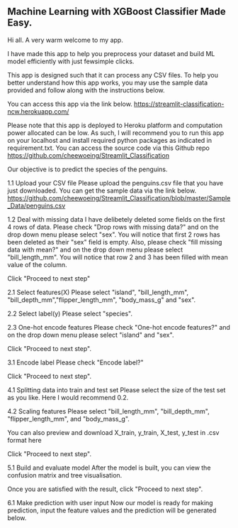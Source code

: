 ## Machine Learning with XGBoost Classifier Made Easy.

Hi all. A very warm welcome to my app. 

I have made this app to help you preprocess your dataset and build ML model efficiently with just fewsimple clicks. 

This app is designed such that it can process any CSV files. To help you better understand how this app works, you may
use the sample data provided and follow along with the instructions below.

You can access this app via the link below.
https://streamlit-classification-ncw.herokuapp.com/

Please note that this app is deployed to Heroku platform and computation power allocated can be low.  As such, I will
recommend you to run this app on your localhost and install required python packages as indicated in requirement.txt.
You can access the source code via this Github repo
https://github.com/cheewoeing/Streamlit_Classification


Our objective is to predict the species of the penguins.

1.1 Upload your CSV file
Please upload the penguins.csv file that you have just downloaded.
You can get the sample data via the link below.
https://github.com/cheewoeing/Streamlit_Classification/blob/master/Sample_Data/penguins.csv

1.2 Deal with missing data
I have delibetely deleted some fields on the first 4 rows of data. Please check "Drop rows with missing data?" and on the
drop down menu please select "sex". You will notice that first 2 rows has been deleted as their "sex" field is empty.
Also, please check "fill missing data with mean?" and on the drop down menu please select "bill_length_mm". You will
notice that row 2 and 3 has been filled with mean value of the column.

Click "Proceed to next step"

2.1 Select features(X)
Please select "island", "bill_length_mm", "bill_depth_mm","flipper_length_mm", "body_mass_g" and "sex".

2.2 Select label(y)
Please select "species".

2.3 One-hot encode features
Please check "One-hot encode features?" and on the drop down menu please select "island" and "sex".

Click "Proceed to next step".

3.1 Encode label
Please check "Encode label?"

Click "Proceed to next step".

4.1 Splitting data into train and test set
Please select the size of the test set as you like. Here I would recommend 0.2.

4.2 Scaling features
Please select "bill_length_mm", "bill_depth_mm", "flipper_length_mm", and "body_mass_g".

You can also preview and download X_train, y_train, X_test, y_test in .csv format here

Click "Proceed to next step".

5.1 Build and evaluate model
After the model is built, you can view the confusion matrix and tree visualisation.

Once you are satisfied with the result, click "Proceed to next step".

6.1 Make prediction with user input
Now our model is ready for making prediction, input the feature values and the prediction will be generated below.
